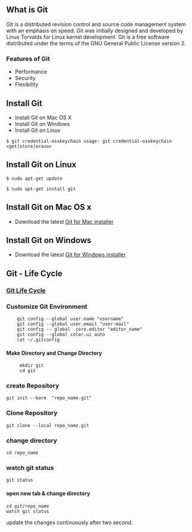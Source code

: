 
## What is Git
Git is a distributed revision control and source code management system with an emphasis on speed. 
Git was initially designed and developed by Linus Torvalds for Linux kernel development. 
Git is a free software distributed under the terms of the GNU General Public License version 2.

### Features of Git
 
- Performance 
- Security 
- Flexibility
 
## Install Git 
- Install Git on Mac OS X 
- Install Git on Windows 
- Install Git on Linux 

 ```$ git credential-osxkeychain usage: git credential-osxkeychain <get|store|erase> ```

 ## Install Git on Linux 
 ` $ sudo apt-get update `  

` $ sudo apt-get install git `  

## Install Git on Mac OS x
- Download the latest [Git for Mac installer](https://sourceforge.net/projects/git-osx-installer/files/)

## Install Git on Windows
- Download the latest [Git for Windows installer](http://gitforwindows.org/)

## Git - Life Cycle

### [Git Life Cycle](https://www.tutorialspoint.com/git/images/life_cycle.png)


### Customize Git Environment

		git config --global user.name "username" 
		git config --global user.email "user-mail" 
		git config -- global  core.editor "editor_name" 
		git config --global color.ui auto 
		cat ~/.gitconfig

#### Make Directory and Change Directory
         mkdir git
         cd git

### create Repository

	git init --bare  "repo_name.git"
### Clone Repository
	git clone --local repo_name.git 
### change directory

	cd repo_name
### watch git status
	git status 
####  open new tab  & change directory
	cd git/repo_name
	watch git status 
update the changes continuously after two second.

